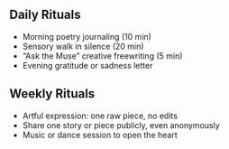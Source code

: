 ## Daily Rituals

- Morning poetry journaling (10 min)
- Sensory walk in silence (20 min)
- “Ask the Muse” creative freewriting (5 min)
- Evening gratitude or sadness letter

## Weekly Rituals

- Artful expression: one raw piece, no edits
- Share one story or piece publicly, even anonymously
- Music or dance session to open the heart
